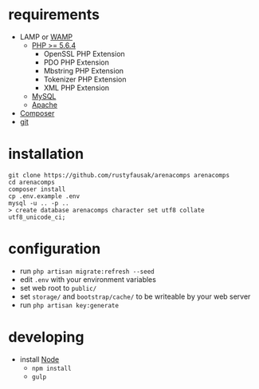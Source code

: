 # requirements

 - LAMP or [WAMP](http://www.wampserver.com/en/)
   - [PHP >= 5.6.4](http://php.net/downloads.php)
     - OpenSSL PHP Extension
     - PDO PHP Extension
     - Mbstring PHP Extension
     - Tokenizer PHP Extension
     - XML PHP Extension
   - [MySQL](https://www.mysql.com/downloads/)
   - [Apache](https://httpd.apache.org/download.cgi)
 - [Composer](https://getcomposer.org/)
 - [git](https://git-scm.com/downloads)

# installation

    git clone https://github.com/rustyfausak/arenacomps arenacomps
    cd arenacomps
    composer install
    cp .env.example .env
    mysql -u .. -p ..
    > create database arenacomps character set utf8 collate utf8_unicode_ci;

# configuration

 - run `php artisan migrate:refresh --seed`
 - edit `.env` with your environment variables
 - set web root to `public/`
 - set `storage/` and `bootstrap/cache/` to be writeable by your web server
 - run `php artisan key:generate`

# developing

 - install [Node](https://nodejs.org/en/download/)
   - `npm install`
   - `gulp`

